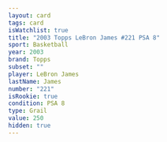 ```yaml
---
layout: card
tags: card
isWatchlist: true
title: "2003 Topps LeBron James #221 PSA 8"
sport: Basketball
year: 2003
brand: Topps
subset: ""
player: LeBron James
lastName: James
number: "221"
isRookie: true
condition: PSA 8
type: Grail
value: 250
hidden: true
---
```

